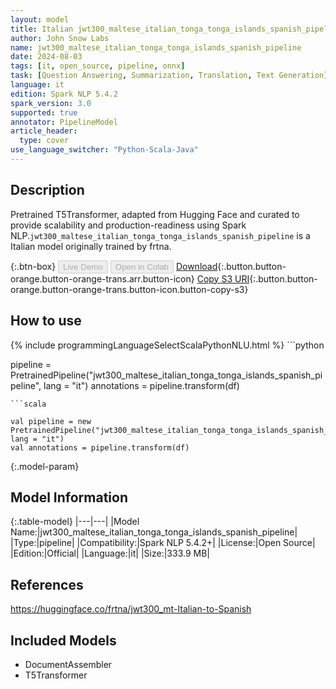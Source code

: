 ```yaml
---
layout: model
title: Italian jwt300_maltese_italian_tonga_tonga_islands_spanish_pipeline pipeline T5Transformer from frtna
author: John Snow Labs
name: jwt300_maltese_italian_tonga_tonga_islands_spanish_pipeline
date: 2024-08-03
tags: [it, open_source, pipeline, onnx]
task: [Question Answering, Summarization, Translation, Text Generation]
language: it
edition: Spark NLP 5.4.2
spark_version: 3.0
supported: true
annotator: PipelineModel
article_header:
  type: cover
use_language_switcher: "Python-Scala-Java"
---
```


## Description

Pretrained T5Transformer, adapted from Hugging Face and curated to provide scalability and production-readiness using Spark NLP.`jwt300_maltese_italian_tonga_tonga_islands_spanish_pipeline` is a Italian model originally trained by frtna.

{:.btn-box}
<button class="button button-orange" disabled>Live Demo</button>
<button class="button button-orange" disabled>Open in Colab</button>
[Download](https://s3.amazonaws.com/auxdata.johnsnowlabs.com/public/models/jwt300_maltese_italian_tonga_tonga_islands_spanish_pipeline_it_5.4.2_3.0_1722712770525.zip){:.button.button-orange.button-orange-trans.arr.button-icon}
[Copy S3 URI](s3://auxdata.johnsnowlabs.com/public/models/jwt300_maltese_italian_tonga_tonga_islands_spanish_pipeline_it_5.4.2_3.0_1722712770525.zip){:.button.button-orange.button-orange-trans.button-icon.button-copy-s3}

## How to use



<div class="tabs-box" markdown="1">
{% include programmingLanguageSelectScalaPythonNLU.html %}
```python

pipeline = PretrainedPipeline("jwt300_maltese_italian_tonga_tonga_islands_spanish_pipeline", lang = "it")
annotations =  pipeline.transform(df)   

```
```scala

val pipeline = new PretrainedPipeline("jwt300_maltese_italian_tonga_tonga_islands_spanish_pipeline", lang = "it")
val annotations = pipeline.transform(df)

```
</div>

{:.model-param}
## Model Information

{:.table-model}
|---|---|
|Model Name:|jwt300_maltese_italian_tonga_tonga_islands_spanish_pipeline|
|Type:|pipeline|
|Compatibility:|Spark NLP 5.4.2+|
|License:|Open Source|
|Edition:|Official|
|Language:|it|
|Size:|333.9 MB|

## References

https://huggingface.co/frtna/jwt300_mt-Italian-to-Spanish

## Included Models

- DocumentAssembler
- T5Transformer